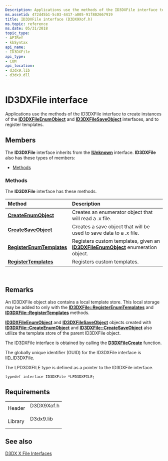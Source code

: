 ```yaml
---
Description: Applications use the methods of the ID3DXFile interface to create instances of the ID3DXFileEnumObject and ID3DXFileSaveObject interfaces, and to register templates.
ms.assetid: 472d45b1-5c03-4417-a005-91f802667919
title: ID3DXFile interface (D3DX9Xof.h)
ms.topic: reference
ms.date: 05/31/2018
topic_type: 
- APIRef
- kbSyntax
api_name: 
- ID3DXFile
api_type: 
- COM
api_location: 
- d3dx9.lib
- d3dx9.dll
---
```


# ID3DXFile interface

Applications use the methods of the ID3DXFile interface to create instances of the [**ID3DXFileEnumObject**](id3dxfileenumobject.md) and [**ID3DXFileSaveObject**](id3dxfilesaveobject.md) interfaces, and to register templates.

## Members

The **ID3DXFile** interface inherits from the [**IUnknown**](https://msdn.microsoft.com/en-us/library/ms680509(v=VS.85).aspx) interface. **ID3DXFile** also has these types of members:

-   [Methods](#methods)

### Methods

The **ID3DXFile** interface has these methods.



| Method                                                            | Description                                                                                                            |
|:------------------------------------------------------------------|:-----------------------------------------------------------------------------------------------------------------------|
| [**CreateEnumObject**](id3dxfile--createenumobject.md)           | Creates an enumerator object that will read a .x file.<br/>                                                      |
| [**CreateSaveObject**](id3dxfile--createsaveobject.md)           | Creates a save object that will be used to save data to a .x file.<br/>                                          |
| [**RegisterEnumTemplates**](id3dxfile--registerenumtemplates.md) | Registers custom templates, given an [**ID3DXFileEnumObject**](id3dxfileenumobject.md) enumeration object.<br/> |
| [**RegisterTemplates**](id3dxfile--registertemplates.md)         | Registers custom templates.<br/>                                                                                 |



 

## Remarks

An ID3DXFile object also contains a local template store. This local storage may be added to only with the [**ID3DXFile::RegisterEnumTemplates**](id3dxfile--registerenumtemplates.md) and [**ID3DXFile::RegisterTemplates**](id3dxfile--registertemplates.md) methods.

[**ID3DXFileEnumObject**](id3dxfileenumobject.md) and [**ID3DXFileSaveObject**](id3dxfilesaveobject.md) objects created with [**ID3DXFile::CreateEnumObject**](id3dxfile--createenumobject.md) and [**ID3DXFile::CreateSaveObject**](id3dxfile--createsaveobject.md) also utilize the template store of the parent ID3DXFile object.

The ID3DXFile interface is obtained by calling the [**D3DXFileCreate**](d3dxfilecreate.md) function.

The globally unique identifier (GUID) for the ID3DXFile interface is IID\_ID3DXFile.

The LPD3DXFILE type is defined as a pointer to the ID3DXFile interface.


```
typedef interface ID3DXFile *LPD3DXFILE;
```



## Requirements



|                    |                                                                                       |
|--------------------|---------------------------------------------------------------------------------------|
| Header<br/>  | <dl> <dt>D3DX9Xof.h</dt> </dl> |
| Library<br/> | <dl> <dt>D3dx9.lib</dt> </dl>  |



## See also

<dl> <dt>

[D3DX X File Interfaces](dx9-graphics-reference-d3dx-x-file-interfaces.md)
</dt> </dl>

 

 





